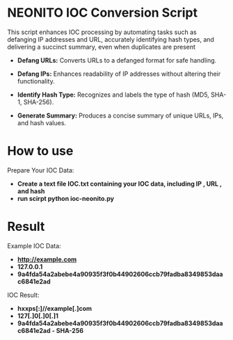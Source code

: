 # NEONITO IOC Conversion Script

This script enhances IOC processing by automating tasks such as defanging IP addresses and URL, accurately identifying hash types, and delivering a succinct summary, even when duplicates are present

- **Defang URLs:** Converts URLs to a defanged format for safe handling.

- **Defang IPs:** Enhances readability of IP addresses without altering their functionality.

- **Identify Hash Type:** Recognizes and labels the type of hash (MD5, SHA-1, SHA-256).

- **Generate Summary:** Produces a concise summary of unique URLs, IPs, and hash values.

# How to use 

Prepare Your IOC Data:

- **Create a text file IOC.txt containing your IOC data, including IP , URL , and hash**
- **run scirpt python ioc-neonito.py**

# Result 

Example IOC Data:
- **http://example.com**
- **127.0.0.1**
- **9a4fda54a2abebe4a90935f3f0b44902606ccb79fadba8349853daac6841e2ad**

IOC Result:
- **hxxps[:]//example[.]com**
- **127[.]0[.]0[.]1**
- **9a4fda54a2abebe4a90935f3f0b44902606ccb79fadba8349853daac6841e2ad - SHA-256**

